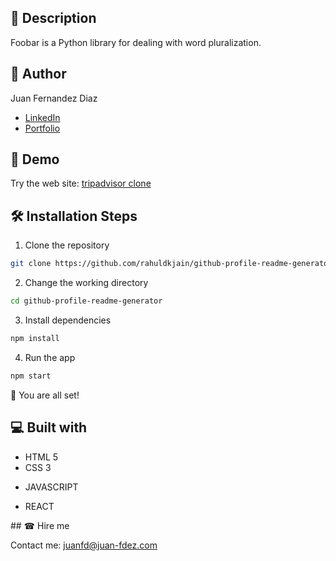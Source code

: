 ## 🧾 Description

Foobar is a Python library for dealing with word pluralization.

## 🧐 Author 

Juan Fernandez Diaz

- [LinkedIn](https://www.linkedin.com/in/juan-fernandez-diaz-461b9695)
- [Portfolio](https://www.juan-fdez.com/portfolio)

## 🚀 Demo

Try the web site: [tripadvisor clone](https://rahuldkjain.github.io/gh-profile-readme-generator)

## 🛠️ Installation Steps

1. Clone the repository

```bash
git clone https://github.com/rahuldkjain/github-profile-readme-generator.git
```

2. Change the working directory

```bash
cd github-profile-readme-generator
```

3. Install dependencies

```bash
npm install
```

4. Run the app

```bash
npm start
```

🌟 You are all set!

## 💻 Built with

<ul>
  <li>HTML 5</li>
  <li>CSS 3</li>
  <li><p color="#F0DB4F">JAVASCRIPT</p></li>
  <li>REACT</li>
</ul>

<p color="#F0DB4F"></p><p color="#F0DB4F"></p><p color="#F0DB4F"></p>
## ☎ Hire me

Contact me: juanfd@juan-fdez.com


